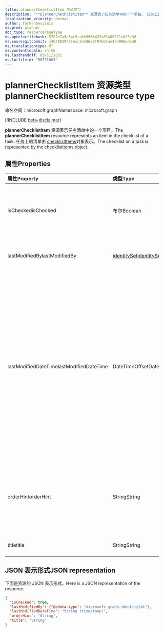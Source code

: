 ```yaml
---
title: plannerChecklistItem 资源类型
description: '**plannerChecklistItem** 资源表示任务清单中的一个项目。 任务上的清单由 checklistItems 对象表示。'
localization_priority: Normal
author: TarkanSevilmis
ms.prod: planner
doc_type: resourcePageType
ms.openlocfilehash: 5702e7a8c34c9ca0b996f437a65409371e8f3c98
ms.sourcegitcommit: 14648839f2feac2e5d6c8f876b7ae43e996ea6a0
ms.translationtype: MT
ms.contentlocale: zh-CN
ms.lasthandoff: 03/11/2021
ms.locfileid: "50721003"
---
```

# <a name="plannerchecklistitem-resource-type"></a><span data-ttu-id="dcc9c-104">plannerChecklistItem 资源类型</span><span class="sxs-lookup"><span data-stu-id="dcc9c-104">plannerChecklistItem resource type</span></span>

<span data-ttu-id="dcc9c-105">命名空间：microsoft.graph</span><span class="sxs-lookup"><span data-stu-id="dcc9c-105">Namespace: microsoft.graph</span></span>

[!INCLUDE [beta-disclaimer](../../includes/beta-disclaimer.md)]

<span data-ttu-id="dcc9c-106">**plannerChecklistItem** 资源表示任务清单中的一个项目。</span><span class="sxs-lookup"><span data-stu-id="dcc9c-106">The **plannerChecklistItem** resource represents an item in the checklist of a task.</span></span> <span data-ttu-id="dcc9c-107">任务上的清单由 [checklistItems](plannerchecklistitems.md)对象表示。</span><span class="sxs-lookup"><span data-stu-id="dcc9c-107">The checklist on a task is represented by the [checklistItems object](plannerchecklistitems.md).</span></span>


## <a name="properties"></a><span data-ttu-id="dcc9c-108">属性</span><span class="sxs-lookup"><span data-stu-id="dcc9c-108">Properties</span></span>
| <span data-ttu-id="dcc9c-109">属性</span><span class="sxs-lookup"><span data-stu-id="dcc9c-109">Property</span></span>     | <span data-ttu-id="dcc9c-110">类型</span><span class="sxs-lookup"><span data-stu-id="dcc9c-110">Type</span></span>   |<span data-ttu-id="dcc9c-111">说明</span><span class="sxs-lookup"><span data-stu-id="dcc9c-111">Description</span></span>|
|:---------------|:--------|:----------|
|<span data-ttu-id="dcc9c-112">isChecked</span><span class="sxs-lookup"><span data-stu-id="dcc9c-112">isChecked</span></span>|<span data-ttu-id="dcc9c-113">布尔</span><span class="sxs-lookup"><span data-stu-id="dcc9c-113">Boolean</span></span>|<span data-ttu-id="dcc9c-114">值 `true` 是项目是否被选中，否则 `false` 为其他值。</span><span class="sxs-lookup"><span data-stu-id="dcc9c-114">Value is `true` if the item is checked and `false` otherwise.</span></span>|
|<span data-ttu-id="dcc9c-115">lastModifiedBy</span><span class="sxs-lookup"><span data-stu-id="dcc9c-115">lastModifiedBy</span></span>|[<span data-ttu-id="dcc9c-116">identitySet</span><span class="sxs-lookup"><span data-stu-id="dcc9c-116">identitySet</span></span>](identityset.md)| <span data-ttu-id="dcc9c-117">只读。</span><span class="sxs-lookup"><span data-stu-id="dcc9c-117">Read-only.</span></span> <span data-ttu-id="dcc9c-118">上次修改的用户 ID。</span><span class="sxs-lookup"><span data-stu-id="dcc9c-118">User ID by which this is last modified.</span></span>|
|<span data-ttu-id="dcc9c-119">lastModifiedDateTime</span><span class="sxs-lookup"><span data-stu-id="dcc9c-119">lastModifiedDateTime</span></span>|<span data-ttu-id="dcc9c-120">DateTimeOffset</span><span class="sxs-lookup"><span data-stu-id="dcc9c-120">DateTimeOffset</span></span>|<span data-ttu-id="dcc9c-121">只读。</span><span class="sxs-lookup"><span data-stu-id="dcc9c-121">Read-only.</span></span> <span data-ttu-id="dcc9c-122">上次修改的日期和时间。</span><span class="sxs-lookup"><span data-stu-id="dcc9c-122">Date and time at which this is last modified.</span></span> <span data-ttu-id="dcc9c-123">时间戳类型表示采用 ISO 8601 格式的日期和时间信息，始终采用 UTC 时区。</span><span class="sxs-lookup"><span data-stu-id="dcc9c-123">The Timestamp type represents date and time information using ISO 8601 format and is always in UTC time.</span></span> <span data-ttu-id="dcc9c-124">例如，2014 年 1 月 1 日午夜 UTC 为 `2014-01-01T00:00:00Z`</span><span class="sxs-lookup"><span data-stu-id="dcc9c-124">For example, midnight UTC on Jan 1, 2014 is `2014-01-01T00:00:00Z`</span></span>|
|<span data-ttu-id="dcc9c-125">orderHint</span><span class="sxs-lookup"><span data-stu-id="dcc9c-125">orderHint</span></span>|<span data-ttu-id="dcc9c-126">String</span><span class="sxs-lookup"><span data-stu-id="dcc9c-126">String</span></span>|<span data-ttu-id="dcc9c-127">用于设置清单中项目的相对顺序。</span><span class="sxs-lookup"><span data-stu-id="dcc9c-127">Used to set the relative order of items in the checklist.</span></span> <span data-ttu-id="dcc9c-128">格式的定义[如下所述。](planner-order-hint-format.md)</span><span class="sxs-lookup"><span data-stu-id="dcc9c-128">The format is defined as outlined [here](planner-order-hint-format.md).</span></span>|
|<span data-ttu-id="dcc9c-129">title</span><span class="sxs-lookup"><span data-stu-id="dcc9c-129">title</span></span>|<span data-ttu-id="dcc9c-130">String</span><span class="sxs-lookup"><span data-stu-id="dcc9c-130">String</span></span>|<span data-ttu-id="dcc9c-131">清单项的标题</span><span class="sxs-lookup"><span data-stu-id="dcc9c-131">Title of the checklist item</span></span>|

## <a name="json-representation"></a><span data-ttu-id="dcc9c-132">JSON 表示形式</span><span class="sxs-lookup"><span data-stu-id="dcc9c-132">JSON representation</span></span>
<span data-ttu-id="dcc9c-133">下面是资源的 JSON 表示形式。</span><span class="sxs-lookup"><span data-stu-id="dcc9c-133">Here is a JSON representation of the resource.</span></span>

<!-- {
  "blockType": "resource",
  "optionalProperties": [

  ],
  "@odata.type": "microsoft.graph.plannerChecklistItem"
}-->

```json
{
  "isChecked": true,
  "lastModifiedBy": {"@odata.type": "microsoft.graph.identitySet"},
  "lastModifiedDateTime": "String (timestamp)",
  "orderHint": "String",
  "title": "String"
}

```

<!-- uuid: 8fcb5dbc-d5aa-4681-8e31-b001d5168d79
2015-10-25 14:57:30 UTC -->
<!--
{
  "type": "#page.annotation",
  "description": "plannerChecklistItem resource",
  "keywords": "",
  "section": "documentation",
  "tocPath": "",
  "suppressions": []
}
-->



